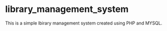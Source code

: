 # library_management_system
 This is a simple lbirary management system created using PHP and MYSQL.
